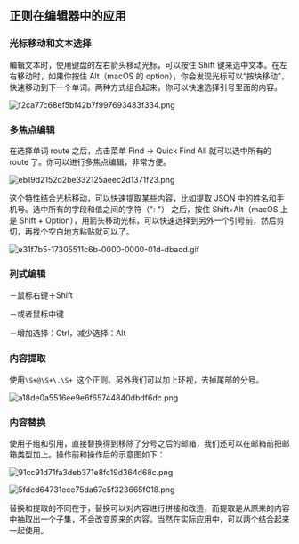 ## 正则在编辑器中的应用

### 光标移动和文本选择

编辑文本时，使用键盘的左右箭头移动光标，可以按住 Shift 键来选中文本。在左右移动时，如果你按住 Alt（macOS 的 option），你会发现光标可以“按块移动”，快速移动到下一个单词。两种方式组合起来，你可以快速选择引号里面的内容。

![f2ca77c68ef5bf42b7f997693483f334.png](http://ww1.sinaimg.cn/large/8bb38904gy1gge5x322b0j20qq08yglz.jpg)

### 多焦点编辑

在选择单词 route 之后，点击菜单 Find -> Quick Find All 就可以选中所有的 route 了。你可以进行多焦点编辑，非常方便。

![eb19d2152d2be332125aeec2d1371f23.png](http://ww1.sinaimg.cn/large/8bb38904gy1gge5zmcmghj21eq0ycwrj.jpg)

这个特性结合光标移动，可以快速提取某些内容，比如提取 JSON 中的姓名和手机号。选中所有的字段和值之间的字符（": "） 之后，按住 Shift+Alt（macOS 上是 Shift + Option），用箭头移动光标，可以快速选择到另外一个引号前，然后剪切，再找个空白地方粘贴就可以了。

![e31f7b5-17305511c6b-0000-0000-01d-dbacd.gif](http://ww1.sinaimg.cn/large/8bb38904gy1gge6258cubg20hs0c4kjl.gif)

### 列式编辑

－鼠标右键＋Shift

－或者鼠标中键

－增加选择：Ctrl，减少选择：Alt

### 内容提取

使用`\S+@\S+\.\S+ `这个正则。另外我们可以加上环视，去掉尾部的分号。

![a18de0a5516ee9e6f65744840dbdf6dc.png](http://ww1.sinaimg.cn/large/8bb38904gy1gge668m3a0j21a40qeq6m.jpg)

### 内容替换

使用子组和引用，直接替换得到移除了分号之后的邮箱，我们还可以在邮箱前把邮箱类型加上。操作前和操作后的示意图如下：

![91cc91d71fa3deb371e8fc19d364d68c.png](http://ww1.sinaimg.cn/large/8bb38904gy1gge679kx0cj21800m2gox.jpg)

![5fdcd64731ece75da67e5f323665f018.png](http://ww1.sinaimg.cn/large/8bb38904gy1gge67dgr25j21800m2gps.jpg)

替换和提取的不同在于，替换可以对内容进行拼接和改造，而提取是从原来的内容中抽取出一个子集，不会改变原来的内容。当然在实际应用中，可以两个结合起来一起使用。

